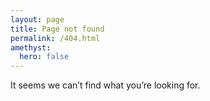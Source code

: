 ```yaml
---
layout: page
title: Page not found
permalink: /404.html
amethyst:
  hero: false
---
```


<p class="lead" markdown="1">It seems we can’t find what you’re looking for.</p>
